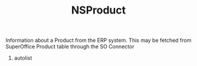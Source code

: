 ﻿---
uid: crmscript_ref_NSProduct
title: NSProduct
intellisense: Void.NSProduct
keywords: NSProduct
so.topic: reference
---

Information about a Product from the ERP system. This may be fetched from SuperOffice Product table through the SO Connector

1. autolist 

